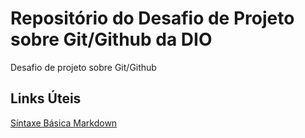 # Repositório do Desafio de Projeto sobre Git/Github da DIO
Desafio de projeto sobre Git/Github

## Links Úteis 
[Síntaxe Básica Markdown](https://markdown.net.br/sintaxe-basica/)
